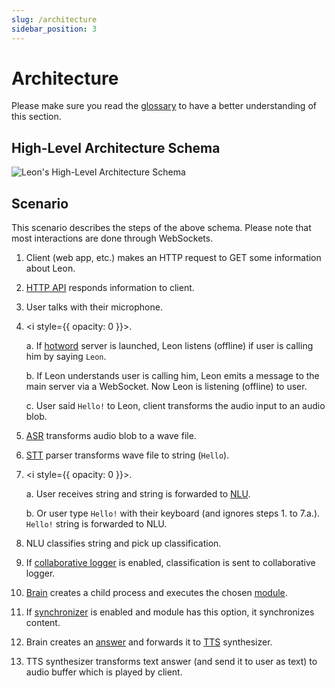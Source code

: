 ```yaml
---
slug: /architecture
sidebar_position: 3
---
```


# Architecture

Please make sure you read the [glossary](/glossary) to have a better understanding of this section.

## High-Level Architecture Schema

![Leon's High-Level Architecture Schema](/img/guide/high-level_architecture_schema.svg "Leon's High-Level Architecture Schema")

## Scenario

This scenario describes the steps of the above schema. Please note that most interactions are done through WebSockets.

1. Client (web app, etc.) makes an HTTP request to GET some information about Leon.

2. [HTTP API](/glossary#api) responds information to client.

3. User talks with their microphone.

4. <i style={{ opacity: 0 }}>.</i>

   a. If [hotword](/offline#hotword) server is launched, Leon listens (offline) if user is calling him by saying `Leon`.

   b. If Leon understands user is calling him, Leon emits a message to the main server via a WebSocket. Now Leon is listening (offline) to user.

   c. User said `Hello!` to Leon, client transforms the audio input to an audio blob.

5. [ASR](/glossary#asr) transforms audio blob to a wave file.
6. [STT](/glossary#stt) parser transforms wave file to string (`Hello`).
7. <i style={{ opacity: 0 }}>.</i>

   a. User receives string and string is forwarded to [NLU](/glossary#nlu).

   b. Or user type `Hello!` with their keyboard (and ignores steps 1. to 7.a.). `Hello!` string is forwarded to NLU.

8. NLU classifies string and pick up classification.
9. If [collaborative logger](/collaborative-logger) is enabled, classification is sent to collaborative logger.
10. [Brain](/glossary#brain) creates a child process and executes the chosen [module](/glossary#modules).
11. If [synchronizer](/glossary#synchronizer) is enabled and module has this option, it synchronizes content.
12. Brain creates an [answer](/glossary#answers) and forwards it to [TTS](/glossary#tts) synthesizer.
13. TTS synthesizer transforms text answer (and send it to user as text) to audio buffer which is played by client.
